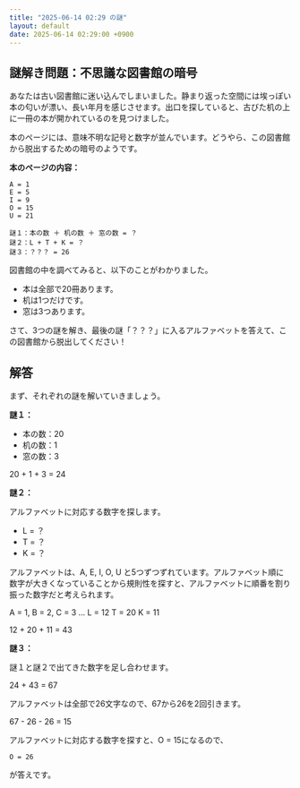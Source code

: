 ```yaml
---
title: "2025-06-14 02:29 の謎"
layout: default
date: 2025-06-14 02:29:00 +0900
---
```

## 謎解き問題：不思議な図書館の暗号

あなたは古い図書館に迷い込んでしまいました。静まり返った空間には埃っぽい本の匂いが漂い、長い年月を感じさせます。出口を探していると、古びた机の上に一冊の本が開かれているのを見つけました。

本のページには、意味不明な記号と数字が並んでいます。どうやら、この図書館から脱出するための暗号のようです。

**本のページの内容：**

```
A = 1
E = 5
I = 9
O = 15
U = 21

謎１：本の数 ＋ 机の数 ＋ 窓の数 = ？
謎２：L + T + K = ？
謎３：？？？ = 26
```

図書館の中を調べてみると、以下のことがわかりました。

*   本は全部で20冊あります。
*   机は1つだけです。
*   窓は3つあります。

さて、3つの謎を解き、最後の謎「？？？」に入るアルファベットを答えて、この図書館から脱出してください！

## 解答

まず、それぞれの謎を解いていきましょう。

**謎１：**

*   本の数：20
*   机の数：1
*   窓の数：3

20 + 1 + 3 = 24

**謎２：**

アルファベットに対応する数字を探します。

*   L = ？
*   T = ？
*   K = ？

アルファベットは、A, E, I, O, U と5つずつずれています。アルファベット順に数字が大きくなっていることから規則性を探すと、アルファベットに順番を割り振った数字だと考えられます。

A = 1, B = 2, C = 3 ...
L = 12
T = 20
K = 11

12 + 20 + 11 = 43

**謎３：**

謎１と謎２で出てきた数字を足し合わせます。

24 + 43 = 67

アルファベットは全部で26文字なので、67から26を2回引きます。

67 - 26 - 26 = 15

アルファベットに対応する数字を探すと、O = 15になるので、

```
O = 26
```

が答えです。
